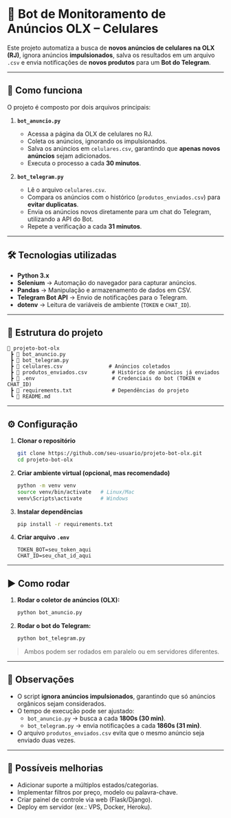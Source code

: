 # 📱 Bot de Monitoramento de Anúncios OLX – Celulares  

Este projeto automatiza a busca de **novos anúncios de celulares na OLX (RJ)**, ignora anúncios **impulsionados**, salva os resultados em um arquivo `.csv` e envia notificações de **novos produtos** para um **Bot do Telegram**.  

---

## 🚀 Como funciona  

O projeto é composto por dois arquivos principais:  

1. **`bot_anuncio.py`**  
   - Acessa a página da OLX de celulares no RJ.  
   - Coleta os anúncios, ignorando os impulsionados.  
   - Salva os anúncios em `celulares.csv`, garantindo que **apenas novos anúncios** sejam adicionados.  
   - Executa o processo a cada **30 minutos**.  

2. **`bot_telegram.py`**  
   - Lê o arquivo `celulares.csv`.  
   - Compara os anúncios com o histórico (`produtos_enviados.csv`) para **evitar duplicatas**.  
   - Envia os anúncios novos diretamente para um chat do Telegram, utilizando a API do Bot.  
   - Repete a verificação a cada **31 minutos**.  

---

## 🛠️ Tecnologias utilizadas  

- **Python 3.x**  
- **Selenium** → Automação do navegador para capturar anúncios.  
- **Pandas** → Manipulação e armazenamento de dados em CSV.  
- **Telegram Bot API** → Envio de notificações para o Telegram.  
- **dotenv** → Leitura de variáveis de ambiente (`TOKEN` e `CHAT_ID`).  

---

## 📂 Estrutura do projeto  

```
📁 projeto-bot-olx
 ┣ 📜 bot_anuncio.py
 ┣ 📜 bot_telegram.py
 ┣ 📜 celulares.csv               # Anúncios coletados
 ┣ 📜 produtos_enviados.csv        # Histórico de anúncios já enviados
 ┣ 📜 .env                         # Credenciais do bot (TOKEN e CHAT_ID)
 ┣ 📜 requirements.txt             # Dependências do projeto
 ┗ 📜 README.md
```

---

## ⚙️ Configuração  

1. **Clonar o repositório**  
   ```bash
   git clone https://github.com/seu-usuario/projeto-bot-olx.git
   cd projeto-bot-olx
   ```

2. **Criar ambiente virtual (opcional, mas recomendado)**  
   ```bash
   python -m venv venv
   source venv/bin/activate   # Linux/Mac
   venv\Scripts\activate      # Windows
   ```

3. **Instalar dependências**  
   ```bash
   pip install -r requirements.txt
   ```

4. **Criar arquivo `.env`**  
   ```env
   TOKEN_BOT=seu_token_aqui
   CHAT_ID=seu_chat_id_aqui
   ```

---

## ▶️ Como rodar  

1. **Rodar o coletor de anúncios (OLX):**  
   ```bash
   python bot_anuncio.py
   ```

2. **Rodar o bot do Telegram:**  
   ```bash
   python bot_telegram.py
   ```

> Ambos podem ser rodados em paralelo ou em servidores diferentes.  

---

## 📌 Observações  

- O script **ignora anúncios impulsionados**, garantindo que só anúncios orgânicos sejam considerados.  
- O tempo de execução pode ser ajustado:  
  - `bot_anuncio.py` → busca a cada **1800s (30 min)**.  
  - `bot_telegram.py` → envia notificações a cada **1860s (31 min)**.  
- O arquivo `produtos_enviados.csv` evita que o mesmo anúncio seja enviado duas vezes.  

---

## 🧩 Possíveis melhorias  

- Adicionar suporte a múltiplos estados/categorias.  
- Implementar filtros por preço, modelo ou palavra-chave.  
- Criar painel de controle via web (Flask/Django).  
- Deploy em servidor (ex.: VPS, Docker, Heroku).  
